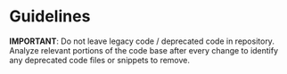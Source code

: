 # Guidelines

**IMPORTANT**: Do not leave legacy code / deprecated code in repository. Analyze relevant portions of the code base after every change to identify any deprecated code files or snippets to remove.
